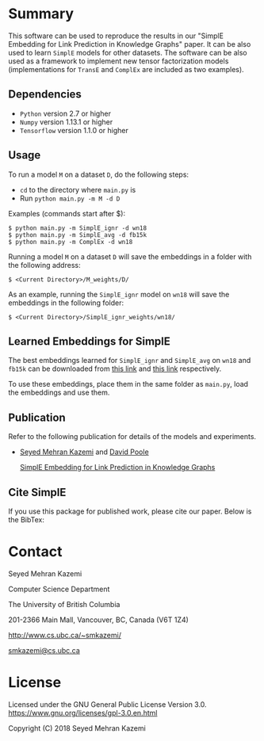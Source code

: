 Summary
=======

This software can be used to reproduce the results in our "SimplE Embedding for Link Prediction in Knowledge Graphs" paper. It can be also used to learn `SimplE` models for other datasets. The software can be also used as a framework to implement new tensor factorization models (implementations for `TransE` and `ComplEx` are included as two examples).

## Dependencies

* `Python` version 2.7 or higher
* `Numpy` version 1.13.1 or higher
* `Tensorflow` version 1.1.0 or higher

## Usage

To run a model `M` on a dataset `D`, do the following steps:
* `cd` to the directory where `main.py` is
* Run `python main.py -m M -d D`

Examples (commands start after $):

    $ python main.py -m SimplE_ignr -d wn18
    $ python main.py -m SimplE_avg -d fb15k
    $ python main.py -m ComplEx -d wn18

Running a model `M` on a dataset `D` will save the embeddings in a folder with the following address:

    $ <Current Directory>/M_weights/D/

As an example, running the `SimplE_ignr` model on `wn18` will save the embeddings in the following folder:

    $ <Current Directory>/SimplE_ignr_weights/wn18/

## Learned Embeddings for SimplE

The best embeddings learned for `SimplE_ignr` and `SimplE_avg` on `wn18` and `fb15k` can be downloaded from [this link](https://drive.google.com/file/d/1fSxdFbSIcS4w4mAHUhKewjmXCcbOGqM7/view?usp=sharing) and [this link](https://drive.google.com/file/d/1hpDS34BxNfbr6xGeut5q5nvx8fW98qCe/view?usp=sharing) respectively.

To use these embeddings, place them in the same folder as `main.py`, load the embeddings and use them.

## Publication

Refer to the following publication for details of the models and experiments.

- [Seyed Mehran Kazemi](http://www.cs.ubc.ca/~smkazemi) and [David Poole](http://www.cs.ubc.ca/~poole)

  [SimplE Embedding for Link Prediction in Knowledge Graphs](http://arxiv.org/abs/1802.04868)


## Cite SimplE

If you use this package for published work, please cite our paper. Below is the BibTex:

Contact
=======

Seyed Mehran Kazemi

Computer Science Department

The University of British Columbia

201-2366 Main Mall, Vancouver, BC, Canada (V6T 1Z4)  

<http://www.cs.ubc.ca/~smkazemi/>  

<smkazemi@cs.ubc.ca>


License
=======

Licensed under the GNU General Public License Version 3.0.
<https://www.gnu.org/licenses/gpl-3.0.en.html>


Copyright (C) 2018  Seyed Mehran Kazemi

  






